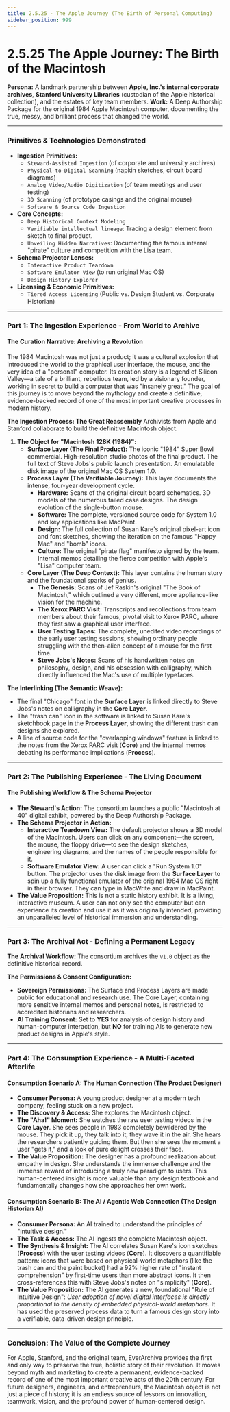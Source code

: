 ```yaml
---
title: 2.5.25 - The Apple Journey (The Birth of Personal Computing)
sidebar_position: 999
---
```


# 2.5.25 The Apple Journey: The Birth of the Macintosh

**Persona:** A landmark partnership between **Apple, Inc.'s internal corporate archives**, **Stanford University Libraries** (custodian of the Apple historical collection), and the estates of key team members.
**Work:** A Deep Authorship Package for the original 1984 Apple Macintosh computer, documenting the true, messy, and brilliant process that changed the world.

---

### **Primitives & Technologies Demonstrated**

*   **Ingestion Primitives:**
    *   `Steward-Assisted Ingestion` (of corporate and university archives)
    *   `Physical-to-Digital Scanning` (napkin sketches, circuit board diagrams)
    *   `Analog Video/Audio Digitization` (of team meetings and user testing)
    *   `3D Scanning` (of prototype casings and the original mouse)
    *   `Software & Source Code Ingestion`
*   **Core Concepts:**
    *   `Deep Historical Context Modeling`
    *   `Verifiable intellectual lineage`: Tracing a design element from sketch to final product.
    *   `Unveiling Hidden Narratives`: Documenting the famous internal "pirate" culture and competition with the Lisa team.
*   **Schema Projector Lenses:**
    *   `Interactive Product Teardown`
    *   `Software Emulator View` (to run original Mac OS)
    *   `Design History Explorer`
*   **Licensing & Economic Primitives:**
    *   `Tiered Access Licensing` (Public vs. Design Student vs. Corporate Historian)

---

### **Part 1: The Ingestion Experience - From World to Archive**

#### **The Curation Narrative: Archiving a Revolution**
The 1984 Macintosh was not just a product; it was a cultural explosion that introduced the world to the graphical user interface, the mouse, and the very idea of a "personal" computer. Its creation story is a legend of Silicon Valley—a tale of a brilliant, rebellious team, led by a visionary founder, working in secret to build a computer that was "insanely great." The goal of this journey is to move beyond the mythology and create a definitive, evidence-backed record of one of the most important creative processes in modern history.

**The Ingestion Process: The Great Reassembly**
Archivists from Apple and Stanford collaborate to build the definitive Macintosh object.

1.  **The Object for "Macintosh 128K (1984)":**
    *   **Surface Layer (The Final Product):** The iconic "1984" Super Bowl commercial. High-resolution studio photos of the final product. The full text of Steve Jobs's public launch presentation. An emulatable disk image of the original Mac OS System 1.0.
    *   **Process Layer (The Verifiable Journey):** This layer documents the intense, four-year development cycle.
        *   **Hardware:** Scans of the original circuit board schematics. 3D models of the numerous failed case designs. The design evolution of the single-button mouse.
        *   **Software:** The complete, versioned source code for System 1.0 and key applications like MacPaint.
        *   **Design:** The full collection of Susan Kare's original pixel-art icon and font sketches, showing the iteration on the famous "Happy Mac" and "bomb" icons.
        *   **Culture:** The original "pirate flag" manifesto signed by the team. Internal memos detailing the fierce competition with Apple's "Lisa" computer team.
    *   **Core Layer (The Deep Context):** This layer contains the human story and the foundational sparks of genius.
        *   **The Genesis:** Scans of Jef Raskin's original "The Book of Macintosh," which outlined a very different, more appliance-like vision for the machine.
        *   **The Xerox PARC Visit:** Transcripts and recollections from team members about their famous, pivotal visit to Xerox PARC, where they first saw a graphical user interface.
        *   **User Testing Tapes:** The complete, unedited video recordings of the early user testing sessions, showing ordinary people struggling with the then-alien concept of a mouse for the first time.
        *   **Steve Jobs's Notes:** Scans of his handwritten notes on philosophy, design, and his obsession with calligraphy, which directly influenced the Mac's use of multiple typefaces.

**The Interlinking (The Semantic Weave):**
*   The final "Chicago" font in the **Surface Layer** is linked directly to Steve Jobs's notes on calligraphy in the **Core Layer**.
*   The "trash can" icon in the software is linked to Susan Kare's sketchbook page in the **Process Layer**, showing the different trash can designs she explored.
*   A line of source code for the "overlapping windows" feature is linked to the notes from the Xerox PARC visit (**Core**) and the internal memos debating its performance implications (**Process**).

---

### **Part 2: The Publishing Experience - The Living Document**

#### **The Publishing Workflow & The Schema Projector**
*   **The Steward's Action:** The consortium launches a public "Macintosh at 40" digital exhibit, powered by the Deep Authorship Package.
*   **The Schema Projector in Action:**
    *   **Interactive Teardown View:** The default projector shows a 3D model of the Macintosh. Users can click on any component—the screen, the mouse, the floppy drive—to see the design sketches, engineering diagrams, and the names of the people responsible for it.
    *   **Software Emulator View:** A user can click a "Run System 1.0" button. The projector uses the disk image from the **Surface Layer** to spin up a fully functional emulator of the original 1984 Mac OS right in their browser. They can type in MacWrite and draw in MacPaint.
*   **The Value Proposition:** This is not a static history exhibit. It is a living, interactive museum. A user can not only see the computer but can experience its creation and use it as it was originally intended, providing an unparalleled level of historical immersion and understanding.

---

### **Part 3: The Archival Act - Defining a Permanent Legacy**

**The Archival Workflow:**
The consortium archives the `v1.0` object as the definitive historical record.

**The Permissions & Consent Configuration:**
*   **Sovereign Permissions:** The Surface and Process Layers are made public for educational and research use. The Core Layer, containing more sensitive internal memos and personal notes, is restricted to accredited historians and researchers.
*   **AI Training Consent:** Set to **YES** for analysis of design history and human-computer interaction, but **NO** for training AIs to generate new product designs in Apple's style.

---

### **Part 4: The Consumption Experience - A Multi-Faceted Afterlife**

#### **Consumption Scenario A: The Human Connection (The Product Designer)**
*   **Consumer Persona:** A young product designer at a modern tech company, feeling stuck on a new project.
*   **The Discovery & Access:** She explores the Macintosh object.
*   **The "Aha!" Moment:** She watches the raw user testing videos in the **Core Layer**. She sees people in 1983 completely bewildered by the mouse. They pick it up, they talk into it, they wave it in the air. She hears the researchers patiently guiding them. But then she sees the moment a user "gets it," and a look of pure delight crosses their face.
*   **The Value Proposition:** The designer has a profound realization about empathy in design. She understands the immense challenge and the immense reward of introducing a truly new paradigm to users. This human-centered insight is more valuable than any design textbook and fundamentally changes how she approaches her own work.

#### **Consumption Scenario B: The AI / Agentic Web Connection (The Design Historian AI)**
*   **Consumer Persona:** An AI trained to understand the principles of "intuitive design."
*   **The Task & Access:** The AI ingests the complete Macintosh object.
*   **The Synthesis & Insight:** The AI correlates Susan Kare's icon sketches (**Process**) with the user testing videos (**Core**). It discovers a quantifiable pattern: icons that were based on physical-world metaphors (like the trash can and the paint bucket) had a 92% higher rate of "instant comprehension" by first-time users than more abstract icons. It then cross-references this with Steve Jobs's notes on "simplicity" (**Core**).
*   **The Value Proposition:** The AI generates a new, foundational "Rule of Intuitive Design": *User adoption of novel digital interfaces is directly proportional to the density of embedded physical-world metaphors.* It has used the preserved process data to turn a famous design story into a verifiable, data-driven design principle.

---

### **Conclusion: The Value of the Complete Journey**
For Apple, Stanford, and the original team, EverArchive provides the first and only way to preserve the true, holistic story of their revolution. It moves beyond myth and marketing to create a permanent, evidence-backed record of one of the most important creative acts of the 20th century. For future designers, engineers, and entrepreneurs, the Macintosh object is not just a piece of history; it is an endless source of lessons on innovation, teamwork, vision, and the profound power of human-centered design.